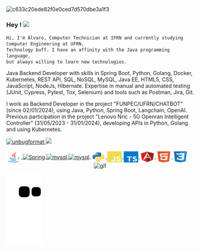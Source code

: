 ![c633c20ede82f0e0ced7d570dbe3a1f3](https://user-images.githubusercontent.com/70382532/138322189-2db8df52-9dcb-40a0-88a8-c365466bd33d.gif)

### Hey ! <img src="https://media.giphy.com/media/hvRJCLFzcasrR4ia7z/giphy.gif" width="25px">

```
Hi, I'm Álvaro, Computer Technician at IFRN and currently studying Computer Engineering at UFRN.
Technology buff. I have an affinity with the Java programming language,
but always willing to learn new technologies.
```


Java Backend Developer with skills in Spring Boot, Python, Golang, Docker, Kubernetes, REST API, SQL, NoSQL, MySQL, Java EE, HTML5, CSS, JavaScript, NodeJs, Hibernate. Expertise in manual and automated testing (JUnit, Cypress, Pytest, Tox, Selenium) and tools such as Postman, Jira, Git.

I work as Backend Developer in the project "FUNPEC/UFRN/CHATBOT" (since 02/01/2024), using Java, Python, Spring Boot, Langchain, OpenAI. Previous participation in the project "Lenovo Nric - 5G Openran Intelligent Controller" (31/05/2023 - 31/01/2024), developing APIs in Python, Golang and using Kubernetes.

<div>
  <a href="https://github.com/alvarorenan">
  <img height="170em" alt="unbugformat" src="https://github-readme-stats.vercel.app/api?username=alvarorenan&show_icons=true&theme=nord&include_all_commits=true&count_private=true"/>
  <img height="170em" src="https://github-readme-stats.vercel.app/api/top-langs/?username=alvarorenan&layout=compact&langs_count=7&theme=nord"/>
</div>
<div style="display: inline_block"><br>
  <img align="center" alt="Java" height="30" width="40" src="https://raw.githubusercontent.com/devicons/devicon/master/icons/java/java-original.svg">
  <img align="center" alt="Spring" height="30" width="40" src="https://cdn.jsdelivr.net/gh/devicons/devicon/icons/spring/spring-original.svg">
  <img align="center" alt="mysql" height="30" width="40" src="https://cdn.jsdelivr.net/gh/devicons/devicon/icons/mysql/mysql-original.svg">
  <img align="center" alt="mysql" height="30" width="40" src="https://cdn.jsdelivr.net/gh/devicons/devicon/icons/postgresql/postgresql-original.svg">
  <img align="center" alt="Python" height="30" width="40" src="https://raw.githubusercontent.com/devicons/devicon/master/icons/python/python-original.svg">
  <img align="center" alt="Js" height="30" width="40" src="https://raw.githubusercontent.com/devicons/devicon/master/icons/javascript/javascript-plain.svg">
  <img align="center" alt="Ts" height="30" width="40" src="https://raw.githubusercontent.com/devicons/devicon/master/icons/typescript/typescript-plain.svg">
  <img align="center" alt="Angular" height="30" width="40" src="https://raw.githubusercontent.com/devicons/devicon/master/icons/angularjs/angularjs-original.svg">
  <img align="center" alt="HTML" height="30" width="40" src="https://raw.githubusercontent.com/devicons/devicon/master/icons/html5/html5-original.svg">
  <img align="center" alt="CSS" height="30" width="40" src="https://raw.githubusercontent.com/devicons/devicon/master/icons/css3/css3-original.svg">
  <img align="right" alt="gif" height="200" width="270" src="https://uploads.spiritfanfiction.com/fanfics/capitulos/202009/you-complete-me-20418937-060920202104.gif">
</div>
  
  ##
  
  ![Snake animation](https://github.com/alvarorenan/alvarorenan/blob/output/github-contribution-grid-snake.svg)
  
